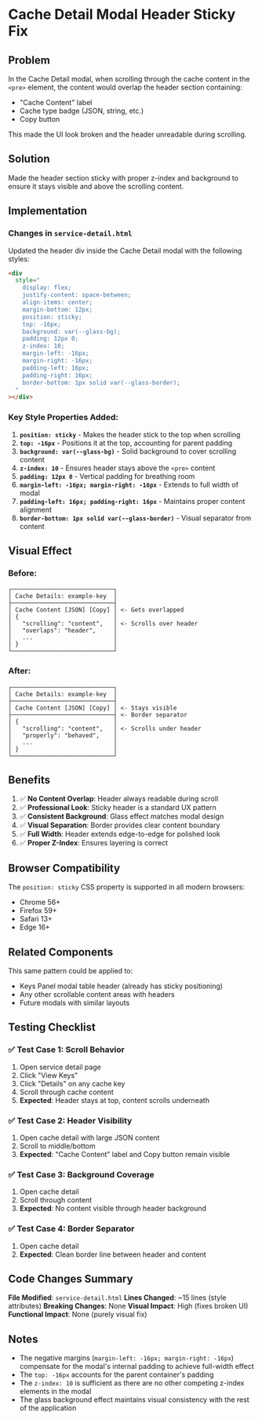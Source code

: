 # Cache Detail Modal Header Sticky Fix

## Problem

In the Cache Detail modal, when scrolling through the cache content in the `<pre>` element, the content would overlap the header section containing:

- "Cache Content" label
- Cache type badge (JSON, string, etc.)
- Copy button

This made the UI look broken and the header unreadable during scrolling.

## Solution

Made the header section sticky with proper z-index and background to ensure it stays visible and above the scrolling content.

## Implementation

### Changes in `service-detail.html`

Updated the header div inside the Cache Detail modal with the following styles:

```html
<div
  style="
    display: flex;
    justify-content: space-between;
    align-items: center;
    margin-bottom: 12px;
    position: sticky;
    top: -16px;
    background: var(--glass-bg);
    padding: 12px 0;
    z-index: 10;
    margin-left: -16px;
    margin-right: -16px;
    padding-left: 16px;
    padding-right: 16px;
    border-bottom: 1px solid var(--glass-border);
  "
></div>
```

### Key Style Properties Added:

1. **`position: sticky`** - Makes the header stick to the top when scrolling
2. **`top: -16px`** - Positions it at the top, accounting for parent padding
3. **`background: var(--glass-bg)`** - Solid background to cover scrolling content
4. **`z-index: 10`** - Ensures header stays above the `<pre>` content
5. **`padding: 12px 0`** - Vertical padding for breathing room
6. **`margin-left: -16px; margin-right: -16px`** - Extends to full width of modal
7. **`padding-left: 16px; padding-right: 16px`** - Maintains proper content alignment
8. **`border-bottom: 1px solid var(--glass-border)`** - Visual separator from content

## Visual Effect

### Before:

```
┌─────────────────────────────┐
│ Cache Details: example-key  │
├─────────────────────────────┤
│ Cache Content [JSON] [Copy] │ <- Gets overlapped
│ {                           │
│   "scrolling": "content",   │ <- Scrolls over header
│   "overlaps": "header",     │
│   ...                       │
│ }                           │
└─────────────────────────────┘
```

### After:

```
┌─────────────────────────────┐
│ Cache Details: example-key  │
├─────────────────────────────┤
│ Cache Content [JSON] [Copy] │ <- Stays visible
├─────────────────────────────┤ <- Border separator
│ {                           │
│   "scrolling": "content",   │ <- Scrolls under header
│   "properly": "behaved",    │
│   ...                       │
│ }                           │
└─────────────────────────────┘
```

## Benefits

1. ✅ **No Content Overlap**: Header always readable during scroll
2. ✅ **Professional Look**: Sticky header is a standard UX pattern
3. ✅ **Consistent Background**: Glass effect matches modal design
4. ✅ **Visual Separation**: Border provides clear content boundary
5. ✅ **Full Width**: Header extends edge-to-edge for polished look
6. ✅ **Proper Z-Index**: Ensures layering is correct

## Browser Compatibility

The `position: sticky` CSS property is supported in all modern browsers:

- Chrome 56+
- Firefox 59+
- Safari 13+
- Edge 16+

## Related Components

This same pattern could be applied to:

- Keys Panel modal table header (already has sticky positioning)
- Any other scrollable content areas with headers
- Future modals with similar layouts

## Testing Checklist

### ✅ Test Case 1: Scroll Behavior

1. Open service detail page
2. Click "View Keys"
3. Click "Details" on any cache key
4. Scroll through cache content
5. **Expected**: Header stays at top, content scrolls underneath

### ✅ Test Case 2: Header Visibility

1. Open cache detail with large JSON content
2. Scroll to middle/bottom
3. **Expected**: "Cache Content" label and Copy button remain visible

### ✅ Test Case 3: Background Coverage

1. Open cache detail
2. Scroll through content
3. **Expected**: No content visible through header background

### ✅ Test Case 4: Border Separator

1. Open cache detail
2. **Expected**: Clean border line between header and content

## Code Changes Summary

**File Modified**: `service-detail.html`
**Lines Changed**: ~15 lines (style attributes)
**Breaking Changes**: None
**Visual Impact**: High (fixes broken UI)
**Functional Impact**: None (purely visual fix)

## Notes

- The negative margins (`margin-left: -16px; margin-right: -16px`) compensate for the modal's internal padding to achieve full-width effect
- The `top: -16px` accounts for the parent container's padding
- The `z-index: 10` is sufficient as there are no other competing z-index elements in the modal
- The glass background effect maintains visual consistency with the rest of the application
